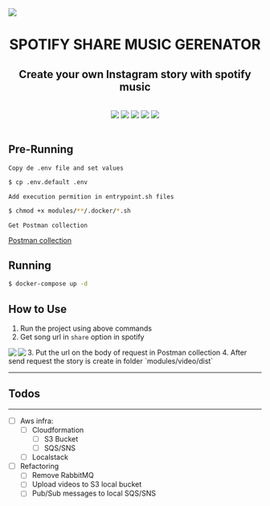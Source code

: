 <img align="center" src="https://spotiy-share-music-generator.s3.sa-east-1.amazonaws.com/assets/image.psd.jpg">

<h1 align="center">SPOTIFY SHARE MUSIC GERENATOR</h1>
<h2 align="center">Create your own Instagram story with spotify music</h2>
<br/>

<div align="center">
    <img src="https://img.shields.io/static/v1?label=node&message=v14.15.5&color=3c873a&style=for-the-badge&logo=node.js"/>
    <space></space>
    <img src="https://img.shields.io/static/v1?label=rabbitmq&message=3.8&color=f86604&style=for-the-badge&logo=rabbitmq"/>
    <space></space>
    <img src="https://img.shields.io/static/v1?label=python&message=3.8&color=ffd43b&style=for-the-badge&logo=python"/>
    <space></space>
    <img src="https://img.shields.io/static/v1?label=docker&message=20.10.7&color=306998&style=for-the-badge&logo=docker"/>
    <space></space>
    <img src="https://img.shields.io/static/v1?label=docker-compose&message=1.26.0&color=306998&style=for-the-badge&logo=docker"/>
    <space></space>
</div>

<br>

## Pre-Running
`Copy de .env file and set values`
```bash
$ cp .env.default .env
```

`Add execution permition in entrypoint.sh files`
```bash
$ chmod +x modules/**/.docker/*.sh
```

`Get Postman collection`

[Postman collection](https://www.getpostman.com/collections/3d2a09ccfd37219b8a9d)


## Running
```bash
$ docker-compose up -d
```

## How to Use

1. Run the project using above commands
2. Get song url in `share` option in spotify
<img align="left" src="https://spotiy-share-music-generator.s3.sa-east-1.amazonaws.com/assets/Screenshot+from+2021-07-12+19-04-57.jpg">
3. Put the url on the body of request in Postman collection
<img align="left" src="https://spotiy-share-music-generator.s3.sa-east-1.amazonaws.com/assets/Screenshot+from+2021-07-12+19-11-39.jpg">
4. After send request the story is create in folder `modules/video/dist`


---
## Todos
---
- [ ] Aws infra:
    - [ ] Cloudformation
        - [ ] S3 Bucket
        - [ ] SQS/SNS 
    - [ ] Localstack
- [ ] Refactoring
    - [ ] Remove RabbitMQ
    - [ ] Upload videos to S3 local bucket
    - [ ] Pub/Sub messages to local SQS/SNS